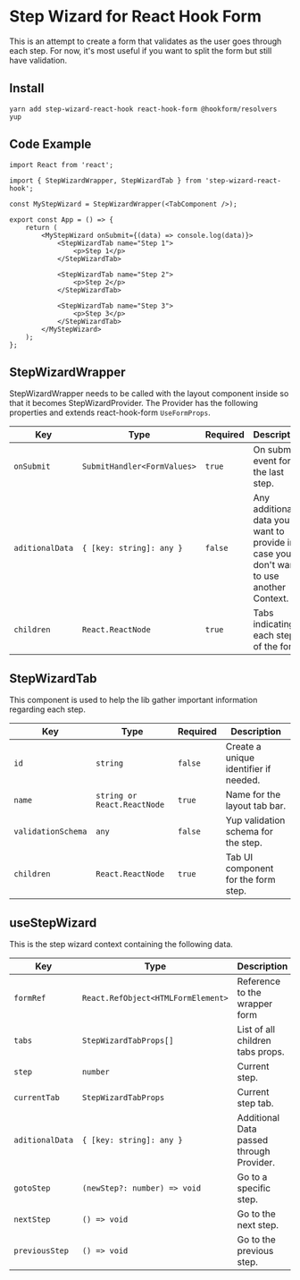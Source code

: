 # Step Wizard for React Hook Form

This is an attempt to create a form that validates as the user goes through each step. For now, it's most useful if you want to split the form but still have validation.

## Install

```
yarn add step-wizard-react-hook react-hook-form @hookform/resolvers yup
```

## Code Example

```tsx
import React from 'react';

import { StepWizardWrapper, StepWizardTab } from 'step-wizard-react-hook';

const MyStepWizard = StepWizardWrapper(<TabComponent />);

export const App = () => {
    return (
        <MyStepWizard onSubmit={(data) => console.log(data)}>
            <StepWizardTab name="Step 1">
                <p>Step 1</p>
            </StepWizardTab>

            <StepWizardTab name="Step 2">
                <p>Step 2</p>
            </StepWizardTab>

            <StepWizardTab name="Step 3">
                <p>Step 3</p>
            </StepWizardTab>
        </MyStepWizard>
    );
};
```

## StepWizardWrapper

StepWizardWrapper needs to be called with the layout component inside so that it becomes StepWizardProvider. The Provider has the following properties and extends react-hook-form `UseFormProps`.

| Key             | Type                        | Required | Description                                                                            |
| --------------- | --------------------------- | -------- | -------------------------------------------------------------------------------------- |
| `onSubmit`      | `SubmitHandler<FormValues>` | `true`   | On submit event for the last step.                                                     |
| `aditionalData` | `{ [key: string]: any }`    | `false`  | Any additional data you want to provide in case you don't want to use another Context. |
| `children`      | `React.ReactNode`           | `true`   | Tabs indicating each step of the form.                                                 |

## StepWizardTab

This component is used to help the lib gather important information regarding each step.

| Key                | Type                        | Required | Description                           |
| ------------------ | --------------------------- | -------- | ------------------------------------- |
| `id`               | `string`                    | `false`  | Create a unique identifier if needed. |
| `name`             | `string or React.ReactNode` | `true`   | Name for the layout tab bar.          |
| `validationSchema` | `any`                       | `false`  | Yup validation schema for the step.   |
| `children`         | `React.ReactNode`           | `true`   | Tab UI component for the form step.   |

## useStepWizard

This is the step wizard context containing the following data.

| Key             | Type                               | Description                              |
| --------------- | ---------------------------------- | ---------------------------------------- |
| `formRef`       | `React.RefObject<HTMLFormElement>` | Reference to the wrapper form            |
| `tabs`          | `StepWizardTabProps[]`             | List of all children tabs props.         |
| `step`          | `number`                           | Current step.                            |
| `currentTab`    | `StepWizardTabProps`               | Current step tab.                        |
| `aditionalData` | `{ [key: string]: any }`           | Additional Data passed through Provider. |
| `gotoStep`      | `(newStep?: number) => void`       | Go to a specific step.                   |
| `nextStep`      | `() => void`                       | Go to the next step.                     |
| `previousStep`  | `() => void`                       | Go to the previous step.                 |
